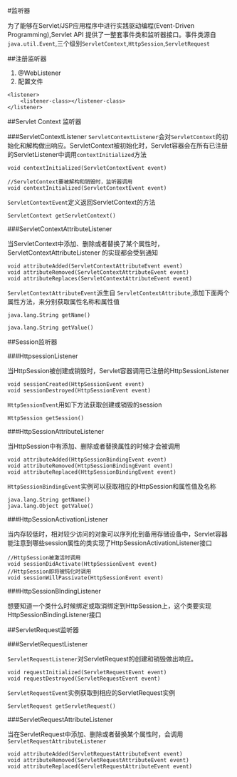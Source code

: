 #监听器

为了能够在Servlet/JSP应用程序中进行实践驱动编程(Event-Driven Programming),Servlet API 提供了一整套事件类和监听器接口。事件类源自 `java.util.Event`,三个级别`ServletContext`,`HttpSession`,`ServletRequest`

##注册监听器

1. @WebListener
2. 配置文件

```
<listener>
	<listener-class></listener-class>
</listener>
```

##Servlet Context 监听器

###ServletContextListener
`ServletContextListener`会对`ServletContext`的初始化和解构做出响应。ServletContext被初始化时，Servlet容器会在所有已注册的ServletListener中调用`contextInitialized`方法

```
void contextInitialized(ServletContextEvent event)

//ServletContext要被解构和销毁时，监听器调用
void contextInitialized(ServletContextEvent event)
```

`ServletContextEvent`定义返回ServletContext的方法

```
ServletContext getServletContext()
```

###ServletContextAttributeListener

当ServletContext中添加、删除或者替换了某个属性时，ServletContextAttributeListener 的实现都会受到通知

```
void attributeAdded(ServletContextAttributeEvent event)
void attributeRemoved(ServletContextAttributeEvent event)
void attributeReplaces(ServletContextAttributeEvent event)

```

`ServletContextAttributeEvent`派生自 `ServletContextAttribute`,添加下面两个属性方法，来分别获取属性名称和属性值

```
java.lang.String getName()

java.lang.String getValue()

```

##Session监听器

###HttpsessionListener

当HttpSession被创建或销毁时，Servlet容器调用已注册的HttpSessionListener

```
void sessionCreated(HttpSessionEvent event)
void sessionDestroyed(HttpSessionEvent event)
```

`HttpSessionEvent`用如下方法获取创建或销毁的session

```
HttpSession getSession()
```

###HttpSessionAttributeListener

当HttpSession中有添加、删除或者替换属性的时候才会被调用

```
void attributeAdded(HttpSessionBindingEvent event)
void attributeRemoved(HttpSessionBindingEvent event)
void attributeReplaced(HttpSessionBindingEvent event)
```

`HttpSessionBindingEvent`实例可以获取相应的HttpSession和属性值及名称

```
java.lang.String getName()
java.lang.Object getValue()
```

###HttpSessionActivationListener

当内存较低时，相对较少访问的对象可以序列化到备用存储设备中，Servlet容器能注意到哪些session属性的类实现了HttpSessionActivationListener接口

```
//HttpSession被激活时调用
void sessionDidActivate(HttpSessionEvent event)
//HttpSession即将被钝化时调用
void sessionWillPassivate(HttpSessionEvent event)
```

###HttpSessionBIndingListener

想要知道一个类什么时候绑定或取消绑定到HttpSession上，这个类要实现HttpSessionBindingListener接口


##ServletRequest监听器

###ServletRequestListener

`ServletRequestListener`对ServletRequest的创建和销毁做出响应。

```
void requestInitialized(ServletRequestEvent event)
void requestDestroyed(ServletRequestEvent event)
```

`ServletRequestEvent`实例获取到相应的ServletRequest实例

```
ServletRequest getServletRequest()
```

###ServletRequestAttributeListener

当在ServletRequest中添加、删除或者替换某个属性时，会调用`ServletRequestAttributeListener`

```
void attributeAdded(ServletRequestAttributeEvent event)
void attributeRemoved(ServletRequestAttributeEvent event)
void attributeReplaced(ServletRequestAttributeEvent event)
```












































